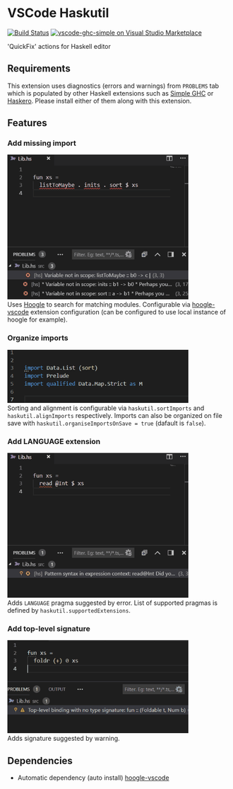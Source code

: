 # VSCode Haskutil
[![Build Status](https://travis-ci.org/EduardSergeev/vscode-haskutil.svg?branch=master)](https://travis-ci.org/EduardSergeev/vscode-haskutil)
[![vscode-ghc-simple on Visual Studio Marketplace](https://img.shields.io/vscode-marketplace/v/edka.haskutil.svg)](https://marketplace.visualstudio.com/items?itemName=Edka.haskutil)


'QuickFix' actions for Haskell editor  


## Requirements
This extension uses diagnostics (errors and warnings) from `PROBLEMS` tab which is populated by other Haskell extensions such as [Simple GHC](https://marketplace.visualstudio.com/items?itemName=dramforever.vscode-ghc-simple) or [Haskero](https://marketplace.visualstudio.com/items?itemName=Vans.haskero). Please install either of them along with this extension.

## Features

### Add missing import  
![Add missing import](/images/AddImport_sm.gif "Add missing import")  
Uses [Hoogle](https://www.haskell.org/hoogle/) to search for matching modules. Configurable via  [hoogle-vscode](https://marketplace.visualstudio.com/items?itemName=jcanero.hoogle-vscode) extension configuration (can be configured to use local instance of hoogle for example).


### Organize imports  
![Sort imports](/images/OrganizeImports_sm.gif "Sort imports")  
Sorting and alignment is configurable via `haskutil.sortImports` and `haskutil.alignImports` respectively. Imports can also be organized on file save with `haskutil.organiseImportsOnSave = true` (dafault is `false`). 


### Add LANGUAGE extension  
![Add extension](/images/AddExtension_sm.gif "Add extension")  
Adds `LANGUAGE` pragma suggested by error. List of supported pragmas is defined by `haskutil.supportedExtensions`.

### Add top-level signature
![Add top-level signature](/images/AddSignature_sm.gif "Add top-level signature")  
Adds signature suggested by warning.

## Dependencies

 * Automatic dependency (auto install) [hoogle-vscode](https://marketplace.visualstudio.com/items?itemName=jcanero.hoogle-vscode)
